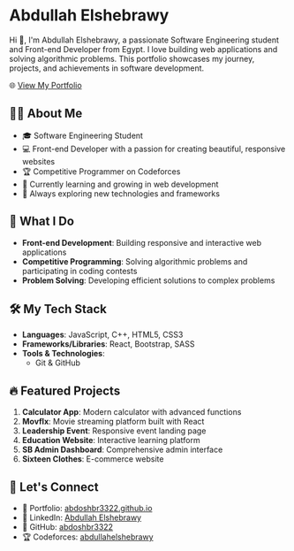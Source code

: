 # Abdullah Elshebrawy

Hi 👋, I'm Abdullah Elshebrawy, a passionate Software Engineering student and Front-end Developer from Egypt. I love building web applications and solving algorithmic problems. This portfolio showcases my journey, projects, and achievements in software development.

🌐 [View My Portfolio](http://abdoshbr3322.github.io/)

## 👨‍💻 About Me

- 🎓 Software Engineering Student
- 💻 Front-end Developer with a passion for creating beautiful, responsive websites
- 🏆 Competitive Programmer on Codeforces
- 🌱 Currently learning and growing in web development
- 🔭 Always exploring new technologies and frameworks

## 💼 What I Do

- **Front-end Development**: Building responsive and interactive web applications
- **Competitive Programming**: Solving algorithmic problems and participating in coding contests
- **Problem Solving**: Developing efficient solutions to complex problems

## 🛠️ My Tech Stack

- **Languages**: JavaScript, C++, HTML5, CSS3
- **Frameworks/Libraries**: React, Bootstrap, SASS
- **Tools & Technologies**: 
  - Git & GitHub

## 🔥 Featured Projects

1. **Calculator App**: Modern calculator with advanced functions
2. **Movflx**: Movie streaming platform built with React
3. **Leadership Event**: Responsive event landing page
4. **Education Website**: Interactive learning platform
5. **SB Admin Dashboard**: Comprehensive admin interface
6. **Sixteen Clothes**: E-commerce website

## 🤝 Let's Connect

- 🎯 Portfolio: [abdoshbr3322.github.io](https://abdoshbr3322.github.io/)
- 💼 LinkedIn: [Abdullah Elshebrawy](https://www.linkedin.com/in/abdullah-elshebrawy-5b5071253)
- 📂 GitHub: [abdoshbr3322](https://github.com/abdoshbr3322)
- 🏆 Codeforces: [abdullahelshebrawy](https://codeforces.com/profile/abdullahelshebrawy)

